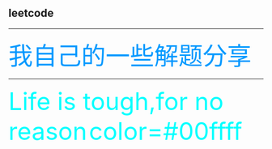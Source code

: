 

## leetcode
****
<font color=#0099ff size=22> 我自己的一些解题分享</font>
****
<font color=#00ffff size=12> Life is tough,for no reason</font>
<font color=#00ffff size=72>color=#00ffff</font>

